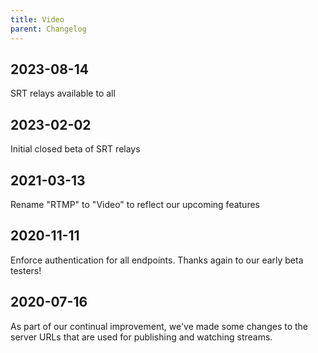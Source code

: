 ```yaml
---
title: Video
parent: Changelog
---
```


## 2023-08-14

SRT relays available to all

## 2023-02-02

Initial closed beta of SRT relays

## 2021-03-13

Rename "RTMP" to "Video" to reflect our upcoming features

## 2020-11-11

Enforce authentication for all endpoints. Thanks again to our early beta testers!

## 2020-07-16

As part of our continual improvement, we've made some changes to the server URLs that are used for publishing and watching streams.
